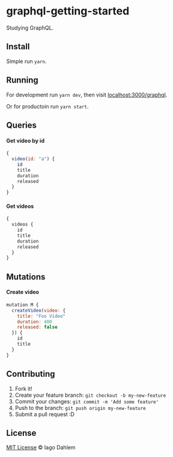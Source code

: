 # graphql-getting-started

Studying GraphQL.

## Install

Simple run `yarn`.

## Running

For development run `yarn dev`, then visit [localhost:3000/graphql](http://localhost:3000/graphql).

Or for productoin run `yarn start`.

## Queries

#### Get video by id

```js
{
  video(id: "a") {
    id
    title
    duration
    released
  }
}
```

#### Get videos

```js
{
  videos {
    id
    title
    duration
    released
  }
}
```

## Mutations

#### Create video

```js
mutation M {
  createVideo(video: {
    title: "Foo Video"
    duration: 400
    released: false
  }) {
    id
    title
  }
}
```

## Contributing

1. Fork it!
2. Create your feature branch: `git checkout -b my-new-feature`
3. Commit your changes: `git commit -m 'Add some feature'`
4. Push to the branch: `git push origin my-new-feature`
5. Submit a pull request :D

## License

[MIT License](http://iagodahlem.mit-license.org/) © Iago Dahlem
